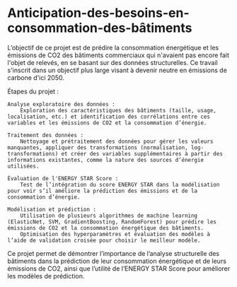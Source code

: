 # Anticipation-des-besoins-en-consommation-des-bâtiments

L’objectif de ce projet est de prédire la consommation énergétique et les émissions de CO2 des bâtiments commerciaux qui n'avaient pas encore fait l'objet de relevés, en se basant sur des données structurelles. Ce travail s'inscrit dans un objectif plus large visant à devenir neutre en émissions de carbone d'ici 2050.

Étapes du projet :

    Analyse exploratoire des données :
        Exploration des caractéristiques des bâtiments (taille, usage, localisation, etc.) et identification des corrélations entre ces variables et les émissions de CO2 et la consommation d’énergie.

    Traitement des données :
        Nettoyage et prétraitement des données pour gérer les valeurs manquantes, appliquer des transformations (normalisation, log-transformations) et créer des variables supplémentaires à partir des informations existantes, comme la nature des sources d’énergie utilisées.

    Évaluation de l'ENERGY STAR Score :
        Test de l’intégration du score ENERGY STAR dans la modélisation pour voir s’il améliore la prédiction des émissions et de la consommation d’énergie.

    Modélisation et prédiction :
        Utilisation de plusieurs algorithmes de machine learning (ElasticNet, SVM, GradientBoosting, RandomForest) pour prédire les émissions de CO2 et la consommation énergétique des bâtiments.
        Optimisation des hyperparamètres et évaluation des modèles à l’aide de validation croisée pour choisir le meilleur modèle.

Ce projet permet de démontrer l’importance de l’analyse structurelle des bâtiments dans la prédiction de leur consommation énergétique et de leurs émissions de CO2, ainsi que l’utilité de l’ENERGY STAR Score pour améliorer les modèles de prédiction.
